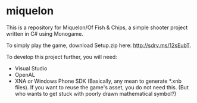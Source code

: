 miquelon
========

This is a repository for Miquelon/Of Fish &amp; Chips, a simple shooter project written in C# using Monogame.

To simply play the game, download Setup.zip here: http://sdrv.ms/12sEubT.

To develop this project further, you will need:
- Visual Studio
- OpenAL
- XNA or Windows Phone SDK (Basically, any mean to generate *.xnb files). If you want to reuse the game's asset, you do not need this. (But who wants to get stuck with poorly drawn mathematical symbol?)
